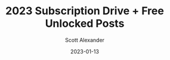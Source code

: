 ---
layout: podcast
title: "2023 Subscription Drive + Free Unlocked Posts"
author: Scott Alexander
description: https://astralcodexten.substack.com/p/2023-subscription-drive-free-unlocked
date: 2023-01-13
length: 698529
duration: 174
guid: 2023-subscription-drive-free-unlocked
---